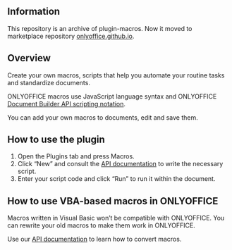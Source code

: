 ## Information

This repository is an archive of plugin-macros. Now it moved to marketplace repository [onlyoffice.github.io](https://github.com/ONLYOFFICE/onlyoffice.github.io/tree/master/sdkjs-plugins/content).

## Overview

Create your own macros, scripts that help you automate your routine tasks and standardize documents. 

ONLYOFFICE macros use JavaScript language syntax and ONLYOFFICE [Document Builder API scripting notation](https://api.onlyoffice.com/docbuilder/basic). 

You can add your own macros to documents, edit and save them.

## How to use the plugin

1. Open the Plugins tab and press Macros.
2. Click “New” and consult the [API documentation](https://api.onlyoffice.com/plugin/macros) to write the necessary script.
3. Enter your script code and click “Run” to run it within the document.

## How to use VBA-based macros in ONLYOFFICE

Macros written in Visual Basic won’t be compatible with ONLYOFFICE. You can rewrite your old macros to make them work in ONLYOFFICE. 

Use our [API documentation](https://api.onlyoffice.com/plugin/convertingvbamacros?_ga=2.126654729.589713290.1580285135-699576329.1539952318) to learn how to convert macros. 
